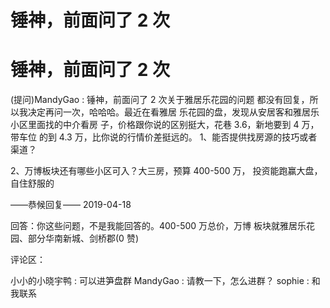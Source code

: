 # 锤神，前面问了 2 次

# 锤神，前面问了 2 次

(提问)MandyGao : 锤神，前面问了 2 次关于雅居乐花园的问题 都没有回复，所以我决定再问一次，哈哈哈。最近在看雅居 乐花园的盘，发现从安居客和雅居乐小区里面找的中介看房 子，价格跟你说的区别挺大，花巷 3.6，新地要到 4 万，带车位 的到 4.3 万，比你说的行情价差挺远的。 1、能否提供找房源的技巧或者渠道？

2、万博板块还有哪些小区可入？大三房，预算 400-500 万， 投资能跑赢大盘，自住舒服的

——恭候回复—— 2019-04-18

回答：你这些问题，不是我能回答的。400-500 万总价，万博 板块就雅居乐花园、部分华南新城、剑桥郡(0 赞)

评论区：

小小的小晓宇鸭 : 可以进笋盘群 MandyGao : 请教一下，怎么进群？ sophie : 和我联系